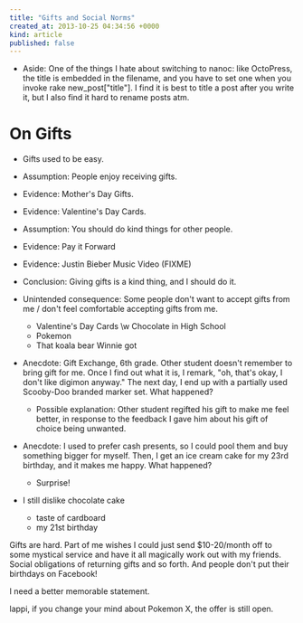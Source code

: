 ```yaml
---
title: "Gifts and Social Norms"
created_at: 2013-10-25 04:34:56 +0000
kind: article
published: false
---
```


- Aside: One of the things I hate about switching to nanoc: like OctoPress, the
  title is embedded in the filename, and you have to set one when you invoke
  rake new_post["title"]. I find it is best to title a post after you write it,
  but I also find it hard to rename posts atm.

# On Gifts

- Gifts used to be easy.

- Assumption: People enjoy receiving gifts.
- Evidence: Mother's Day Gifts.
- Evidence: Valentine's Day Cards.

- Assumption: You should do kind things for other people.
- Evidence: Pay it Forward
- Evidence: Justin Bieber Music Video (FIXME)

- Conclusion: Giving gifts is a kind thing, and I should do it.

- Unintended consequence: Some people don't want to accept gifts from me / don't feel comfortable accepting gifts from me.
    - Valentine's Day Cards \w Chocolate in High School
    - Pokemon
    - That koala bear Winnie got

- Anecdote: Gift Exchange, 6th grade. Other student doesn't remember to bring
  gift for me. Once I find out what it is, I remark, "oh, that's okay, I don't
  like digimon anyway." The next day, I end up with a partially used Scooby-Doo
  branded marker set. What happened?
  - Possible explanation: Other student regifted his gift to make me feel
    better, in response to the feedback I gave him about his gift of choice
    being unwanted.

- Anecdote: I used to prefer cash presents, so I could pool them and buy
  something bigger for myself. Then, I get an ice cream cake for my 23rd
  birthday, and it makes me happy. What happened?
  - Surprise!

- I still dislike chocolate cake
  - taste of cardboard
  - my 21st birthday

Gifts are hard. Part of me wishes I could just send $10-20/month off to some
mystical service and have it all magically work out with my friends. Social
obligations of returning gifts and so forth. And people don't put their
birthdays on Facebook!

I need a better memorable statement.

lappi, if you change your mind about Pokemon X, the offer is still open.
